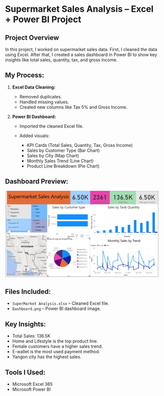 # Supermarket Sales Analysis – Excel + Power BI Project

## Project Overview

In this project, I worked on supermarket sales data. First, I cleaned the data using Excel. After that, I created a sales dashboard in Power BI to show key insights like total sales, quantity, tax, and gross income.

## My Process:

1. **Excel Data Cleaning:**

   * Removed duplicates.
   * Handled missing values.
   * Created new columns like Tax 5% and Gross Income.

2. **Power BI Dashboard:**

   * Imported the cleaned Excel file.
   * Added visuals:

     * KPI Cards (Total Sales, Quantity, Tax, Gross Income)
     * Sales by Customer Type (Bar Chart)
     * Sales by City (Map Chart)
     * Monthly Sales Trend (Line Chart)
     * Product Line Breakdown (Pie Chart)

## Dashboard Preview:

![Supermarket Sales Dashboard](Dashboard.png)

## Files Included:

* `SuperMarket Analysis.xlsx` – Cleaned Excel file.
* `Dashboard.png` – Power BI dashboard image.

## Key Insights:

* Total Sales: 136.5K
* Home and Lifestyle is the top product line.
* Female customers have a higher sales trend.
* E-wallet is the most used payment method.
* Yangon city has the highest sales.

## Tools I Used:

* Microsoft Excel 365
* Microsoft Power BI
